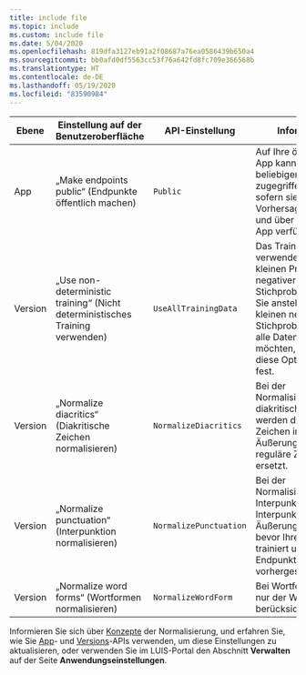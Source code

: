 ```yaml
---
title: include file
ms.topic: include
ms.custom: include file
ms.date: 5/04/2020
ms.openlocfilehash: 819dfa3127eb91a2f08687a76ea0586439b650a4
ms.sourcegitcommit: bb0afd0df5563cc53f76a642fd8fc709e366568b
ms.translationtype: HT
ms.contentlocale: de-DE
ms.lasthandoff: 05/19/2020
ms.locfileid: "83590984"
---
```

|Ebene|Einstellung auf der Benutzeroberfläche|API-Einstellung|Information|
|--|--|--|--|
|App|„Make endpoints public“ (Endpunkte öffentlich machen)|`Public`|Auf Ihre öffentliche App kann von beliebigen Benutzern zugegriffen werden, sofern sie über einen Vorhersageschlüssel und über die ID Ihrer App verfügen. |
|Version|„Use non-deterministic training“ (Nicht deterministisches Training verwenden)|`UseAllTrainingData`|Das Training verwendet einen kleinen Prozentsatz negativer Stichproben. Wenn Sie anstelle der kleinen negativen Stichprobenentnahme alle Daten verwenden möchten, legen Sie diese Option auf `true` fest. |
|Version|„Normalize diacritics“ (Diakritische Zeichen normalisieren)|`NormalizeDiacritics`|Bei der Normalisierung diakritischer Zeichen werden diakritische Zeichen in Äußerungen durch reguläre Zeichen ersetzt.|
|Version|„Normalize punctuation“ (Interpunktion normalisieren)|`NormalizePunctuation`|Bei der Normalisierung der Interpunktion wird die Interpunktion aus den Äußerungen entfernt, bevor Ihre Modelle trainiert und Ihre Endpunktabfragen vorhergesagt werden.|
|Version|„Normalize word forms“ (Wortformen normalisieren)|`NormalizeWordForm`|Bei Wortformen wird nur der Wortstamm berücksichtigt.|

Informieren Sie sich über [Konzepte](../luis-concept-utterance.md#utterance-normalization-for-diacritics-and-punctuation) der Normalisierung, und erfahren Sie, wie Sie [App](https://westus.dev.cognitive.microsoft.com/docs/services/5890b47c39e2bb17b84a55ff/operations/58aeface39e2bb03dcd5909e)- und [Versions](https://westus.dev.cognitive.microsoft.com/docs/services/5890b47c39e2bb17b84a55ff/operations/versions-update-application-version-settings)-APIs verwenden, um diese Einstellungen zu aktualisieren, oder verwenden Sie im LUIS-Portal den Abschnitt **Verwalten** auf der Seite **Anwendungseinstellungen**.